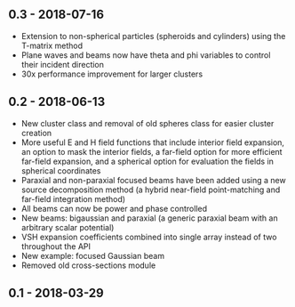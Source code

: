## 0.3 - 2018-07-16
- Extension to non-spherical particles (spheroids and cylinders) using the T-matrix method
- Plane waves and beams now have theta and phi variables to control their incident direction
- 30x performance improvement for larger clusters

## 0.2 - 2018-06-13
- New cluster class and removal of old spheres class for easier cluster creation
- More useful E and H field functions that include interior field expansion, an option to mask the interior fields, a far-field option for more efficient far-field expansion, and a spherical option for evaluation the fields in spherical coordinates
- Paraxial and non-paraxial focused beams have been added using a new source decomposition method (a hybrid near-field point-matching and far-field integration method)
- All beams can now be power and phase controlled
- New beams: bigaussian and paraxial (a generic paraxial beam with an arbitrary scalar potential)
- VSH expansion coefficients combined into single array instead of two throughout the API
- New example: focused Gaussian beam
- Removed old cross-sections module

## 0.1 - 2018-03-29
